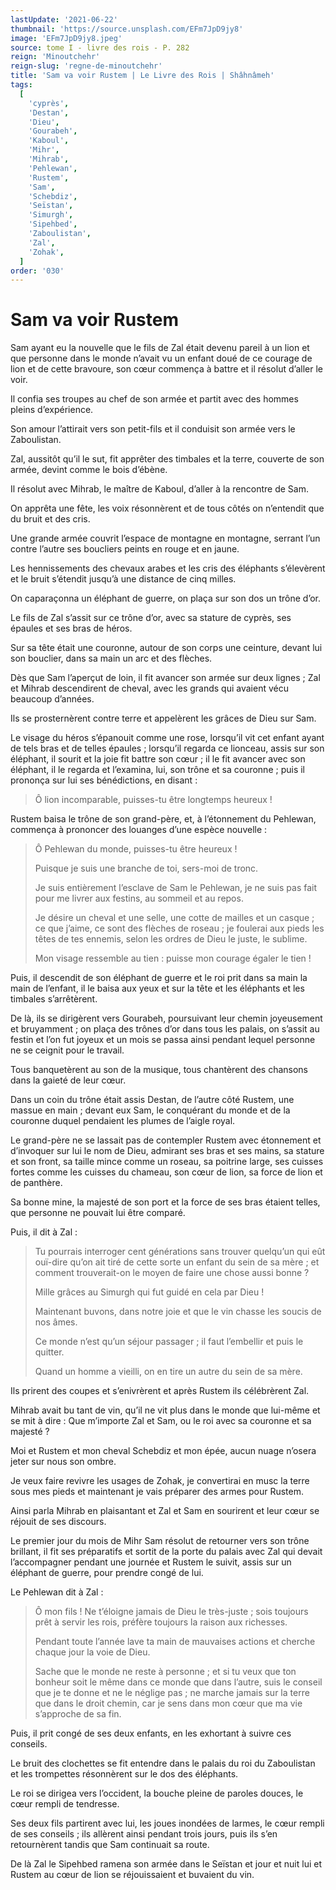 ```yaml
---
lastUpdate: '2021-06-22'
thumbnail: 'https://source.unsplash.com/EFm7JpD9jy8'
image: 'EFm7JpD9jy8.jpeg'
source: tome I - livre des rois - P. 282
reign: 'Minoutchehr'
reign-slug: 'regne-de-minoutchehr'
title: 'Sam va voir Rustem | Le Livre des Rois | Shâhnâmeh'
tags:
  [
    'cyprès',
    'Destan',
    'Dieu',
    'Gourabeh',
    'Kaboul',
    'Mihr',
    'Mihrab',
    'Pehlewan',
    'Rustem',
    'Sam',
    'Schebdiz',
    'Seïstan',
    'Simurgh',
    'Sipehbed',
    'Zaboulistan',
    'Zal',
    'Zohak',
  ]
order: '030'
---
```


# Sam va voir Rustem

Sam ayant eu la nouvelle que le fils de Zal était devenu pareil à un lion et que personne dans le monde n’avait vu un enfant doué de ce courage de lion et de cette bravoure, son cœur commença à battre et il résolut d’aller le voir.

Il confia ses troupes au chef de son armée et partit avec des hommes pleins d’expérience.

Son amour l’attirait vers son petit-fils et il conduisit son armée vers le Zaboulistan.

Zal, aussitôt qu’il le sut, fit apprêter des timbales et la terre, couverte de son armée, devint comme le bois d’ébène.

Il résolut avec Mihrab, le maître de Kaboul, d’aller à la rencontre de Sam.

On apprêta une fête, les voix résonnèrent et de tous côtés on n’entendit que du bruit et des cris.

Une grande armée couvrit l’espace de montagne en montagne, serrant l’un contre l’autre ses boucliers peints en rouge et en jaune.

Les hennissements des chevaux arabes et les cris des éléphants s’élevèrent et le bruit s’étendit jusqu’à une distance de cinq milles.

On caparaçonna un éléphant de guerre, on plaça sur son dos un trône d’or.

Le fils de Zal s’assit sur ce trône d’or, avec sa stature de cyprès, ses épaules et ses bras de héros.

Sur sa tête était une couronne, autour de son corps une ceinture, devant lui son bouclier, dans sa main un arc et des flèches.

Dès que Sam l’aperçut de loin, il fit avancer son armée sur deux lignes ; Zal et Mihrab descendirent de cheval, avec les grands qui avaient vécu beaucoup d’années.

Ils se prosternèrent contre terre et appelèrent les grâces de Dieu sur Sam.

Le visage du héros s’épanouit comme une rose, lorsqu’il vit cet enfant ayant de tels bras et de telles épaules ; lorsqu’il regarda ce lionceau, assis sur son éléphant, il sourit et la joie fit battre son cœur ; il le fit avancer avec son éléphant, il le regarda et l’examina, lui, son trône et sa couronne ; puis il prononça sur lui ses bénédictions, en disant :

> Ô lion incomparable, puisses-tu être longtemps heureux !

Rustem baisa le trône de son grand-père, et, à l’étonnement du Pehlewan, commença à prononcer des louanges d’une espèce nouvelle :

> Ô Pehlewan du monde, puisses-tu être heureux !
>
> Puisque je suis une branche de toi, sers-moi de tronc.
>
> Je suis entièrement l’esclave de Sam le Pehlewan, je ne suis pas fait pour me livrer aux festins, au sommeil et au repos.
>
> Je désire un cheval et une selle, une cotte de mailles et un casque ; ce que j’aime, ce sont des flèches de roseau ; je foulerai aux pieds les têtes de tes ennemis, selon les ordres de Dieu le juste, le sublime.
>
> Mon visage ressemble au tien : puisse mon courage égaler le tien !

Puis, il descendit de son éléphant de guerre et le roi prit dans sa main la main de l’enfant, il le baisa aux yeux et sur la tête et les éléphants et les timbales s’arrêtèrent.

De là, ils se dirigèrent vers Gourabeh, poursuivant leur chemin joyeusement et bruyamment ; on plaça des trônes d’or dans tous les palais, on s’assit au festin et l’on fut joyeux et un mois se passa ainsi pendant lequel personne ne se ceignit pour le travail.

Tous banquetèrent au son de la musique, tous chantèrent des chansons dans la gaieté de leur cœur.

Dans un coin du trône était assis Destan, de l’autre côté Rustem, une massue en main ; devant eux Sam, le conquérant du monde et de la couronne duquel pendaient les plumes de l’aigle royal.

Le grand-père ne se lassait pas de contempler Rustem avec étonnement et d’invoquer sur lui le nom de Dieu, admirant ses bras et ses mains, sa stature et son front, sa taille mince comme un roseau, sa poitrine large, ses cuisses fortes comme les cuisses du chameau, son cœur de lion, sa force de lion et de panthère.

Sa bonne mine, la majesté de son port et la force de ses bras étaient telles, que personne ne pouvait lui être comparé.

Puis, il dit à Zal :

> Tu pourrais interroger cent générations sans trouver quelqu’un qui eût ouï-dire qu’on ait tiré de cette sorte un enfant du sein de sa mère ; et comment trouverait-on le moyen de faire une chose aussi bonne ?
>
> Mille grâces au Simurgh qui fut guidé en cela par Dieu !
>
> Maintenant buvons, dans notre joie et que le vin chasse les soucis de nos âmes.
>
> Ce monde n’est qu’un séjour passager ; il faut l’embellir et puis le quitter.
>
> Quand un homme a vieilli, on en tire un autre du sein de sa mère.

Ils prirent des coupes et s’enivrèrent et après Rustem ils célébrèrent Zal.

Mihrab avait bu tant de vin, qu’il ne vit plus dans le monde que lui-même et se mit à dire : Que m’importe Zal et Sam, ou le roi avec sa couronne et sa majesté ?

Moi et Rustem et mon cheval Schebdiz et mon épée, aucun nuage n’osera jeter sur nous son ombre.

Je veux faire revivre les usages de Zohak, je convertirai en musc la terre sous mes pieds et maintenant je vais préparer des armes pour Rustem.

Ainsi parla Mihrab en plaisantant et Zal et Sam en sourirent et leur cœur se réjouit de ses discours.

Le premier jour du mois de Mihr Sam résolut de retourner vers son trône brillant, il fit ses préparatifs et sortit de la porte du palais avec Zal qui devait l’accompagner pendant une journée et Rustem le suivit, assis sur un éléphant de guerre, pour prendre congé de lui.

Le Pehlewan dit à Zal :

> Ô mon fils !
> Ne t’éloigne jamais de Dieu le très-juste ; sois toujours prêt à servir les rois, préfère toujours la raison aux richesses.
>
> Pendant toute l’année lave ta main de mauvaises actions et cherche chaque jour la voie de Dieu.
>
> Sache que le monde ne reste à personne ; et si tu veux que ton bonheur soit le même dans ce monde que dans l’autre, suis le conseil que je te donne et ne le néglige pas ; ne marche jamais sur la terre que dans le droit chemin, car je sens dans mon cœur que ma vie s’approche de sa fin.

Puis, il prit congé de ses deux enfants, en les exhortant à suivre ces conseils.

Le bruit des clochettes se fit entendre dans le palais du roi du Zaboulistan et les trompettes résonnèrent sur le dos des éléphants.

Le roi se dirigea vers l’occident, la bouche pleine de paroles douces, le cœur rempli de tendresse.

Ses deux fils partirent avec lui, les joues inondées de larmes, le cœur rempli de ses conseils ; ils allèrent ainsi pendant trois jours, puis ils s’en retournèrent tandis que Sam continuait sa route.

De là Zal le Sipehbed ramena son armée dans le Seïstan et jour et nuit lui et Rustem au cœur de lion se réjouissaient et buvaient du vin.

